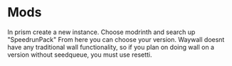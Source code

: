 # Mods

In prism create a new instance. Choose modrinth and search up "SpeedrunPack"
From here you can choose your version. Waywall doesnt have any traditional wall functionality, so if you plan on doing wall on a version without seedqueue, you must use resetti.
